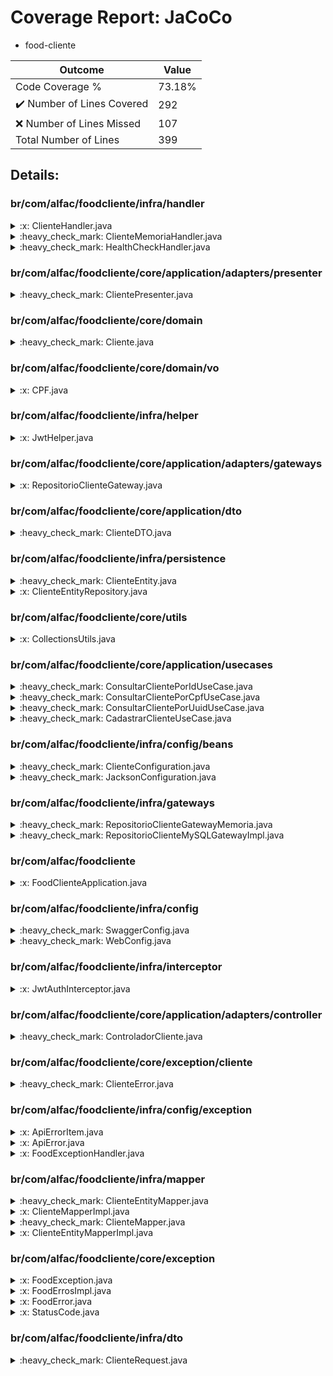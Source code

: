 
# Coverage Report: JaCoCo

* food-cliente
      
      
| Outcome                 | Value                                                               |
|-------------------------|---------------------------------------------------------------------|
| Code Coverage %         | 73.18%               |
| :heavy_check_mark: Number of Lines Covered | 292    |
| :x: Number of Lines Missed  | 107     |
| Total Number of Lines   | 399     |


## Details:

    
### br/com/alfac/foodcliente/infra/handler

<details>
    <summary>
:x: ClienteHandler.java
    </summary>

        
#### Lines Missed:
        
</details>

    

<details>
    <summary>
:heavy_check_mark: ClienteMemoriaHandler.java
    </summary>

        
#### All Lines Covered!
        
</details>

    

<details>
    <summary>
:heavy_check_mark: HealthCheckHandler.java
    </summary>

        
#### All Lines Covered!
        
</details>

    
### br/com/alfac/foodcliente/core/application/adapters/presenter

<details>
    <summary>
:heavy_check_mark: ClientePresenter.java
    </summary>

        
#### All Lines Covered!
        
</details>

    
### br/com/alfac/foodcliente/core/domain

<details>
    <summary>
:heavy_check_mark: Cliente.java
    </summary>

        
#### All Lines Covered!
        
</details>

    
### br/com/alfac/foodcliente/core/domain/vo

<details>
    <summary>
:x: CPF.java
    </summary>

        
#### Lines Missed:
        
- Line #18
```
    }
```
</details>

    
### br/com/alfac/foodcliente/infra/helper

<details>
    <summary>
:x: JwtHelper.java
    </summary>

        
#### Lines Missed:
        
</details>

    
### br/com/alfac/foodcliente/core/application/adapters/gateways

<details>
    <summary>
:x: RepositorioClienteGateway.java
    </summary>

        
</details>

    
### br/com/alfac/foodcliente/core/application/dto

<details>
    <summary>
:heavy_check_mark: ClienteDTO.java
    </summary>

        
#### All Lines Covered!
        
</details>

    
### br/com/alfac/foodcliente/infra/persistence

<details>
    <summary>
:heavy_check_mark: ClienteEntity.java
    </summary>

        
#### All Lines Covered!
        
</details>

    

<details>
    <summary>
:x: ClienteEntityRepository.java
    </summary>

        
</details>

    
### br/com/alfac/foodcliente/core/utils

<details>
    <summary>
:x: CollectionsUtils.java
    </summary>

        
#### Lines Missed:
        
</details>

    
### br/com/alfac/foodcliente/core/application/usecases

<details>
    <summary>
:heavy_check_mark: ConsultarClientePorIdUseCase.java
    </summary>

        
#### All Lines Covered!
        
</details>

    

<details>
    <summary>
:heavy_check_mark: ConsultarClientePorCpfUseCase.java
    </summary>

        
#### All Lines Covered!
        
</details>

    

<details>
    <summary>
:heavy_check_mark: ConsultarClientePorUuidUseCase.java
    </summary>

        
#### All Lines Covered!
        
</details>

    

<details>
    <summary>
:heavy_check_mark: CadastrarClienteUseCase.java
    </summary>

        
#### All Lines Covered!
        
</details>

    
### br/com/alfac/foodcliente/infra/config/beans

<details>
    <summary>
:heavy_check_mark: ClienteConfiguration.java
    </summary>

        
#### All Lines Covered!
        
</details>

    

<details>
    <summary>
:heavy_check_mark: JacksonConfiguration.java
    </summary>

        
#### All Lines Covered!
        
</details>

    
### br/com/alfac/foodcliente/infra/gateways

<details>
    <summary>
:heavy_check_mark: RepositorioClienteGatewayMemoria.java
    </summary>

        
#### All Lines Covered!
        
</details>

    

<details>
    <summary>
:heavy_check_mark: RepositorioClienteMySQLGatewayImpl.java
    </summary>

        
#### All Lines Covered!
        
</details>

    
### br/com/alfac/foodcliente

<details>
    <summary>
:x: FoodClienteApplication.java
    </summary>

        
#### Lines Missed:
        
- Line #12
```
    }
```
</details>

    
### br/com/alfac/foodcliente/infra/config

<details>
    <summary>
:heavy_check_mark: SwaggerConfig.java
    </summary>

        
#### All Lines Covered!
        
</details>

    

<details>
    <summary>
:heavy_check_mark: WebConfig.java
    </summary>

        
#### All Lines Covered!
        
</details>

    
### br/com/alfac/foodcliente/infra/interceptor

<details>
    <summary>
:x: JwtAuthInterceptor.java
    </summary>

        
#### Lines Missed:
        
</details>

    
### br/com/alfac/foodcliente/core/application/adapters/controller

<details>
    <summary>
:heavy_check_mark: ControladorCliente.java
    </summary>

        
#### All Lines Covered!
        
</details>

    
### br/com/alfac/foodcliente/core/exception/cliente

<details>
    <summary>
:heavy_check_mark: ClienteError.java
    </summary>

        
#### All Lines Covered!
        
</details>

    
### br/com/alfac/foodcliente/infra/config/exception

<details>
    <summary>
:x: ApiErrorItem.java
    </summary>

        
#### Lines Missed:
        
- Line #17
```
    }
```
- Line #22
```
    }
```
</details>

    

<details>
    <summary>
:x: ApiError.java
    </summary>

        
#### Lines Missed:
        
- Line #25
```
    }
```
- Line #58
```
    }
```
- Line #66
```
    }
```
- Line #74
```
    }
```
- Line #82
```
    }
```
- Line #90
```
    }
```
- Line #95
```
    }
```
</details>

    

<details>
    <summary>
:x: FoodExceptionHandler.java
    </summary>

        
#### Lines Missed:
        
- Line #73
```
        }
```
</details>

    
### br/com/alfac/foodcliente/infra/mapper

<details>
    <summary>
:heavy_check_mark: ClienteEntityMapper.java
    </summary>

        
#### All Lines Covered!
        
</details>

    

<details>
    <summary>
:x: ClienteMapperImpl.java
    </summary>

        
#### Lines Missed:
        
</details>

    

<details>
    <summary>
:heavy_check_mark: ClienteMapper.java
    </summary>

        
#### All Lines Covered!
        
</details>

    

<details>
    <summary>
:x: ClienteEntityMapperImpl.java
    </summary>

        
#### Lines Missed:
        
</details>

    
### br/com/alfac/foodcliente/core/exception

<details>
    <summary>
:x: FoodException.java
    </summary>

        
#### Lines Missed:
        
</details>

    

<details>
    <summary>
:x: FoodErrosImpl.java
    </summary>

        
#### Lines Missed:
        
</details>

    

<details>
    <summary>
:x: FoodError.java
    </summary>

        
</details>

    

<details>
    <summary>
:x: StatusCode.java
    </summary>

        
#### Lines Missed:
        
</details>

    
### br/com/alfac/foodcliente/infra/dto

<details>
    <summary>
:heavy_check_mark: ClienteRequest.java
    </summary>

        
#### All Lines Covered!
        
</details>

    
